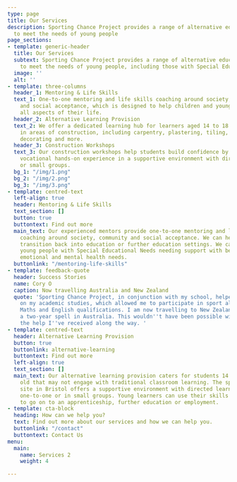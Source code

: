 ```yaml
---
type: page
title: Our Services
description: Sporting Chance Project provides a range of alternative education services
  to meet the needs of young people
page_sections:
- template: generic-header
  title: Our Services
  subtext: Sporting Chance Project provides a range of alternative education services
    to meet the needs of young people, including those with Special Educational Needs
  image: ''
  alt: ''
- template: three-columns
  header_1: Mentoring & Life Skills
  text_1: One-to-one mentoring and life skills coaching around society, community
    and social acceptance, which is designed to help children and young people manage
    all aspects of their life.
  header_2: Alternative Learning Provision
  text_2: We offer a dedicated learning hub for learners aged 14 to 18 to gain skills
    in areas of construction, including carpentry, plastering, tiling, bricklaying,
    decorating and more.
  header_3: Construction Workshops
  text_3: Our construction workshops help students build confidence by gaining invaluable
    vocational hands-on experience in a supportive environment with directed learning
    or small groups.
  bg_1: "/img/1.png"
  bg_2: "/img/2.png"
  bg_3: "/img/3.png"
- template: centred-text
  left-align: true
  header: Mentoring & Life Skills
  text_section: []
  button: true
  buttontext: Find out more
  main_text: Our experienced mentors provide one-to-one mentoring and life skills
    coaching around society, community and social acceptance. We can help young people
    transition back into education or further education settings. We can also support
    young people with Special Educational Needs needing support with behaviour, social,
    emotional and mental health needs.
  buttonlink: "/mentoring-life-skills"
- template: feedback-quote
  header: Success Stories
  name: Cory O
  caption: Now travelling Australia and New Zealand
  quote: 'Sporting Chance Project, in conjunction with my school, helped me to focus
    on my academic studies, which allowed me to participate in sport alongside my
    Maths and English qualifications. I am now travelling to New Zealand following
    a two-year spell in Australia. This wouldn''t have been possible without all of
    the help I''ve received along the way. '
- template: centred-text
  header: Alternative Learning Provision
  button: true
  buttonlink: alternative-learning
  buttontext: Find out more
  left-align: true
  text_section: []
  main_text: Our alternative learning provision caters for students 14 to 18 years
    old that may not engage with traditional classroom learning. The specialist education
    site in Bristol offers a supportive environment with directed learning provided
    one-to-one or in small groups. Young learners can use their skills and qualification
    to go on to an apprenticeship, further education or employment.
- template: cta-block
  heading: How can we help you?
  text: Find out more about our services and how we can help you.
  buttonlink: "/contact"
  buttontext: Contact Us
menu:
  main:
    name: Services 2
    weight: 4

---
```

